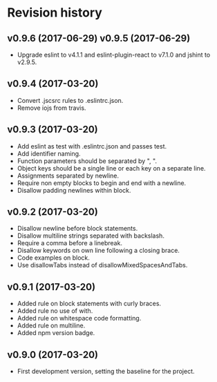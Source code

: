 Revision history
=======================================

v0.9.6 (2017-06-29)
v0.9.5 (2017-06-29)
---------------------------------------

* Upgrade eslint to v4.1.1 and eslint-plugin-react to v7.1.0 and jshint to v2.9.5.


v0.9.4 (2017-03-20)
---------------------------------------

* Convert .jscsrc rules to .eslintrc.json.
* Remove iojs from travis.


v0.9.3 (2017-03-20)
---------------------------------------

* Add eslint as test with .eslintrc.json and passes test.
* Add identifier naming.
* Function parameters should be separated by ", ".
* Object keys should be a single line or each key on a separate line.
* Assignments separated by newline.
* Require non empty blocks to begin and end with a newline.
* Disallow padding newlines within block.


v0.9.2 (2017-03-20)
---------------------------------------

* Disallow newline before block statements.
* Disallow multiline strings separated with backslash.
* Require a comma before a linebreak.
* Disallow keywords on own line following a closing brace.
* Code examples on block.
* Use disallowTabs instead of disallowMixedSpacesAndTabs.


v0.9.1 (2017-03-20)
---------------------------------------

* Added rule on block statements with curly braces.
* Added rule no use of with.
* Added rule on whitespace code formatting.
* Added rule on multiline.
* Added npm version badge.


v0.9.0 (2017-03-20)
---------------------------------------

* First development version, setting the baseline for the project.
